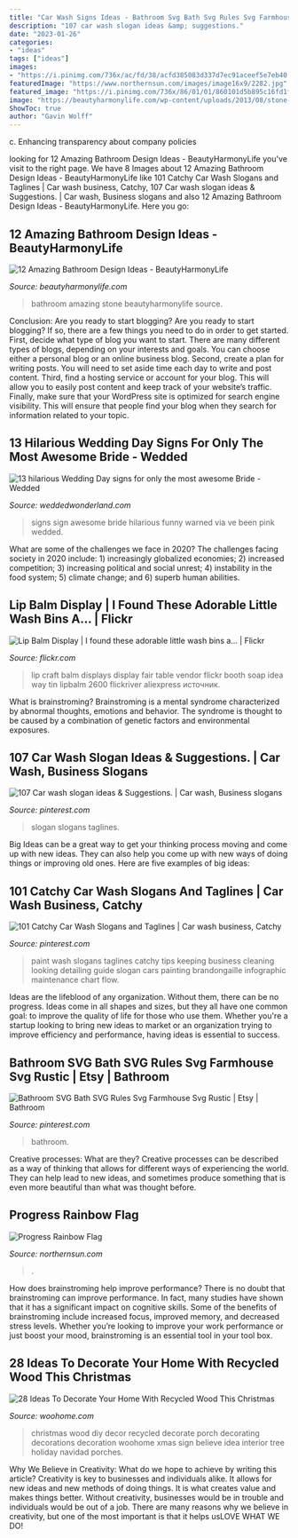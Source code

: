 ```yaml
---
title: "Car Wash Signs Ideas - Bathroom Svg Bath Svg Rules Svg Farmhouse Svg Rustic"
description: "107 car wash slogan ideas &amp; suggestions."
date: "2023-01-26"
categories:
- "ideas"
tags: ["ideas"]
images:
- "https://i.pinimg.com/736x/ac/fd/38/acfd385083d337d7ec91aceef5e7eb40.jpg"
featuredImage: "https://www.northernsun.com/images/image16x9/2282.jpg"
featured_image: "https://i.pinimg.com/736x/86/01/01/860101d5b895c16fd1f673462ebf3624.jpg"
image: "https://beautyharmonylife.com/wp-content/uploads/2013/08/stone-bathroom-design-ideas-800x1203.jpg"
ShowToc: true
author: "Gavin Wolff"
---
```



c. Enhancing transparency about company policies 

	

		
looking for 12 Amazing Bathroom Design Ideas - BeautyHarmonyLife you've visit to the right page. We have 8 Images about 12 Amazing Bathroom Design Ideas - BeautyHarmonyLife like 101 Catchy Car Wash Slogans and Taglines | Car wash business, Catchy, 107 Car wash slogan ideas &amp; Suggestions. | Car wash, Business slogans and also 12 Amazing Bathroom Design Ideas - BeautyHarmonyLife. Here you go:
		
    
## 12 Amazing Bathroom Design Ideas - BeautyHarmonyLife

<img loading=lazy src="https://beautyharmonylife.com/wp-content/uploads/2013/08/stone-bathroom-design-ideas-800x1203.jpg" onerror="this.onerror=null;this.src='https://tse2.mm.bing.net/th?id=OIP.6_yIDXccNkMZK7-koYROAQHaLI&amp;pid=15.1';" alt="12 Amazing Bathroom Design Ideas - BeautyHarmonyLife">

_Source: beautyharmonylife.com_

>bathroom amazing stone beautyharmonylife source. 

	

Conclusion: Are you ready to start blogging?
Are you ready to start blogging? If so, there are a few things you need to do in order to get started. First, decide what type of blog you want to start. There are many different types of blogs, depending on your interests and goals. You can choose either a personal blog or an online business blog. Second, create a plan for writing posts. You will need to set aside time each day to write and post content. Third, find a hosting service or account for your blog. This will allow you to easily post content and keep track of your website’s traffic. Finally, make sure that your WordPress site is optimized for search engine visibility. This will ensure that people find your blog when they search for information related to your topic.

    
## 13 Hilarious Wedding Day Signs For Only The Most Awesome Bride - Wedded

<img loading=lazy src="https://weddedwonderland.com/wp-content/uploads/2017/03/DIY-pink-aqua-wedding-Peterson-Design-Photography_0052.jpg" onerror="this.onerror=null;this.src='https://tse2.mm.bing.net/th?id=OIP.5bQf7eSDox7Xwf_byo_qTgHaLH&amp;pid=15.1';" alt="13 hilarious Wedding Day signs for only the most awesome Bride - Wedded">

_Source: weddedwonderland.com_

>signs sign awesome bride hilarious funny warned via ve been pink wedded. 

	

What are some of the challenges we face in 2020?
The challenges facing society in 2020 include: 1) increasingly globalized economies; 2) increased competition; 3) increasing political and social unrest; 4) instability in the food system; 5) climate change; and 6) superb human abilities.

    
## Lip Balm Display | I Found These Adorable Little Wash Bins A… | Flickr

<img loading=lazy src="https://c1.staticflickr.com/3/2600/4006483638_4328d26e25_b.jpg" onerror="this.onerror=null;this.src='https://tse1.mm.bing.net/th?id=OIP.VZKEKBYKBXCkPU70hoJh2QHaLI&amp;pid=15.1';" alt="Lip Balm Display | I found these adorable little wash bins a… | Flickr">

_Source: flickr.com_

>lip craft balm displays display fair table vendor flickr booth soap idea way tin lipbalm 2600 flickriver aliexpress источник. 

	

What is brainstroming?
Brainstroming is a mental syndrome characterized by abnormal thoughts, emotions and behavior. The syndrome is thought to be caused by a combination of genetic factors and environmental exposures.

    
## 107 Car Wash Slogan Ideas &amp; Suggestions. | Car Wash, Business Slogans

<img loading=lazy src="https://i.pinimg.com/736x/a5/91/59/a59159f1604f56fda34e208c0550839b.jpg" onerror="this.onerror=null;this.src='https://tse3.mm.bing.net/th?id=OIP.1xu87hUu7EIJ-sPaGfSGRAHaLH&amp;pid=15.1';" alt="107 Car wash slogan ideas &amp; Suggestions. | Car wash, Business slogans">

_Source: pinterest.com_

>slogan slogans taglines. 

	

Big Ideas can be a great way to get your thinking process moving and come up with new ideas. They can also help you come up with new ways of doing things or improving old ones. Here are five examples of big ideas: 

    
## 101 Catchy Car Wash Slogans And Taglines | Car Wash Business, Catchy

<img loading=lazy src="https://i.pinimg.com/736x/86/01/01/860101d5b895c16fd1f673462ebf3624.jpg" onerror="this.onerror=null;this.src='https://tse1.mm.bing.net/th?id=OIP.43sjnKfxW_OcRs-2bRBgTgHaP0&amp;pid=15.1';" alt="101 Catchy Car Wash Slogans and Taglines | Car wash business, Catchy">

_Source: pinterest.com_

>paint wash slogans taglines catchy tips keeping business cleaning looking detailing guide slogan cars painting brandongaille infographic maintenance chart flow. 

	

Ideas are the lifeblood of any organization. Without them, there can be no progress. Ideas come in all shapes and sizes, but they all have one common goal: to improve the quality of life for those who use them. Whether you're a startup looking to bring new ideas to market or an organization trying to improve efficiency and performance, having ideas is essential to success.

    
## Bathroom SVG Bath SVG Rules Svg Farmhouse Svg Rustic | Etsy | Bathroom

<img loading=lazy src="https://i.pinimg.com/736x/ac/fd/38/acfd385083d337d7ec91aceef5e7eb40.jpg" onerror="this.onerror=null;this.src='https://tse1.mm.bing.net/th?id=OIP.-20ZxDydH4IvS1Q_8V15VwHaHa&amp;pid=15.1';" alt="Bathroom SVG Bath SVG Rules Svg Farmhouse Svg Rustic | Etsy | Bathroom">

_Source: pinterest.com_

>bathroom. 

	

Creative processes: What are they?
Creative processes can be described as a way of thinking that allows for different ways of experiencing the world. They can help lead to new ideas, and sometimes produce something that is even more beautiful than what was thought before.

    
## Progress Rainbow Flag

<img loading=lazy src="https://www.northernsun.com/images/image16x9/2282.jpg" onerror="this.onerror=null;this.src='https://tse1.mm.bing.net/th?id=OIP.y82fulsNi6MfLdXeDuD34AHaEK&amp;pid=15.1';" alt="Progress Rainbow Flag">

_Source: northernsun.com_

>. 

	

How does brainstroming help improve performance?
There is no doubt that brainstroming can improve performance. In fact, many studies have shown that it has a significant impact on cognitive skills. Some of the benefits of brainstroming include increased focus, improved memory, and decreased stress levels. Whether you’re looking to improve your work performance or just boost your mood, brainstroming is an essential tool in your tool box.

    
## 28 Ideas To Decorate Your Home With Recycled Wood This Christmas

<img loading=lazy src="http://www.woohome.com/wp-content/uploads/2015/12/Christmas-Decor-with-Wood-WooHome-10.jpg" onerror="this.onerror=null;this.src='https://tse1.mm.bing.net/th?id=OIP.NNKgjF5rXdT3oUxyhe6HoAHaNI&amp;pid=15.1';" alt="28 Ideas To Decorate Your Home With Recycled Wood This Christmas">

_Source: woohome.com_

>christmas wood diy decor recycled decorate porch decorating decorations decoration woohome xmas sign believe idea interior tree holiday navidad porches. 

	

Why We Believe in Creativity: What do we hope to achieve by writing this article?
Creativity is key to businesses and individuals alike. It allows for new ideas and new methods of doing things. It is what creates value and makes things better. Without creativity, businesses would be in trouble and individuals would be out of a job. There are many reasons why we believe in creativity, but one of the most important is that it helps usLOVE WHAT WE DO!

